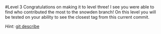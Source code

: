 #Level 3
Congratulations on making it to level three!
I see you were able to find who contributed the most to the snowden branch!
On this level you will be tested on your ability to see the closest tag from this current commit.

*Hint:* [git describe](http://git-scm.com/docs/git-describe)
 
 
 
 
 
 
 
 
 
 
